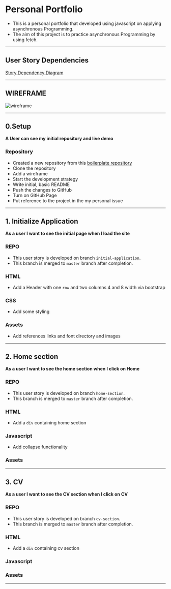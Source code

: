 # Personal Portfolio
- This is a personal portfolio that developed using javascript on applying asynchronous Programming.
- The aim of this project is to practice asynchronous Programming by using fetch.

---

## User Story Dependencies

[Story Dependency Diagram](https://excalidraw.com/)

---

## WIREFRAME

![wireframe]()

---

## 0.Setup

**A User can see my initial repository and live demo**

### Repository

- Created a new repository from this [boilerplate repository](https://github.com/HackYourFutureBelgium/starter-basic-import-export)
- Clone the repository
- Add a wireframe
- Start the development strategy
- Write initial, basic README
- Push the changes to GitHub
- Turn on GitHub Page
- Put reference to the project in the my personal issue

---

## 1. Initialize Application

__As a user I want to see the initial page when I load the site__

### REPO

- This user story is developed on branch `initial-application`.
- This branch is merged to `master` branch after completion.

### HTML

- Add a Header with one `row` and two columns 4 and 8 width via bootstrap

### CSS

- Add some styling

### Assets

- Add references links and font directory and images

---

## 2. Home section

__As a user I want to see the home section when I click on Home__

### REPO

- This user story is developed on branch `home-section`.
- This branch is merged to `master` branch after completion.

### HTML

- Add a `div` containing home section

### Javascript

- Add collapse functionality

### Assets

---

## 3. CV

__As a user I want to see the CV section when I click on CV__

### REPO

- This user story is developed on branch `cv-section`.
- This branch is merged to `master` branch after completion.

### HTML

- Add a `div` containing cv section

### Javascript


### Assets

---
